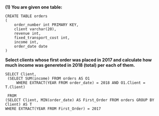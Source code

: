 **(1) You are given one table:**
```
CREATE TABLE orders
(
    order_number int PRIMARY KEY,
    client varchar(20),
    revenue int,
    fixed_transport_cost int,
    income int,
    order_date date
)
```
**Select clients whose first order was placed in 2017 and calculate how much income was genereted in 2018 (total) per each of them.**

```
SELECT Client,
 (SELECT SUM(income) FROM orders AS O1
     WHERE EXTRACT(YEAR FROM order_date) = 2018 AND O1.Client = T.Client) 
 
 FROM
(SELECT Client, MIN(order_date) AS First_Order FROM orders GROUP BY Client) AS T
WHERE EXTRACT(YEAR FROM First_Order) = 2017

```
